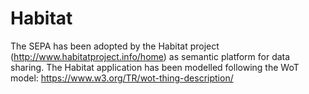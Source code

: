 # Habitat
The SEPA has been adopted by the Habitat project (http://www.habitatproject.info/home) as semantic platform for data sharing. The Habitat application has been modelled following the WoT model: https://www.w3.org/TR/wot-thing-description/ 
